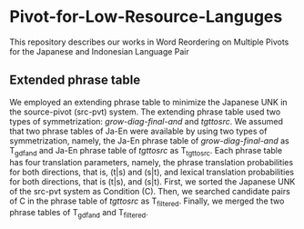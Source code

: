 # Pivot-for-Low-Resource-Languges
This repository describes our works in Word Reordering on Multiple Pivots for the Japanese and Indonesian Language Pair 

## Extended phrase table
We employed an extending phrase table to minimize the Japanese UNK in the source-pivot (src-pvt) system. The extending phrase table used two types of symmetrization: *grow-diag-final-and* and *tgttosrc*. We assumed that two phrase tables of Ja-En were available by using two types of symmetrization, namely, the Ja-En phrase table of *grow-diag-final-and* as T<sub>gdfand</sub> and Ja-En phrase table of *tgttosrc* as T<sub>tgttosrc</sub>. Each phrase table has four translation parameters, namely, the phrase translation probabilities for both directions, that is, (t|s) and (s|t), and lexical translation probabilities for both directions, that is (t|s), and (s|t). First, we sorted the Japanese UNK of the src-pvt system as Condition (C). Then, we searched candidate pairs of C in the phrase table of *tgttosrc* as T<sub>filtered</sub>. Finally, we merged the two phrase tables of T<sub>gdfand</sub> and T<sub>filtered</sub>. 

